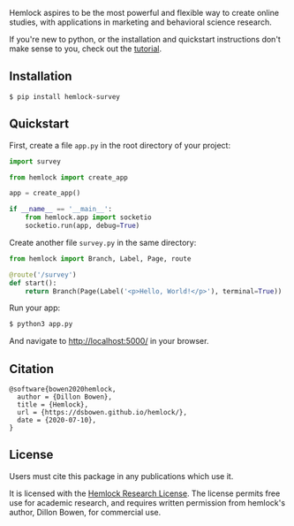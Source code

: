 Hemlock aspires to be the most powerful and flexible way to create online studies, with applications in marketing and behavioral science research.

If you're new to python, or the installation and quickstart instructions don't make sense to you, check out the [tutorial](https://dsbowen.github.io/hemlock/tutorial/intro/).

## Installation

```
$ pip install hemlock-survey
```

## Quickstart

First, create a file `app.py` in the root directory of your project:

```python
import survey

from hemlock import create_app

app = create_app()

if __name__ == '__main__':
    from hemlock.app import socketio
    socketio.run(app, debug=True)
```

Create another file `survey.py` in the same directory:

```python
from hemlock import Branch, Label, Page, route

@route('/survey')
def start():
    return Branch(Page(Label('<p>Hello, World!</p>'), terminal=True))
```

Run your app:

```bash
$ python3 app.py
```

And navigate to <http://localhost:5000/> in your browser.

## Citation

```
@software{bowen2020hemlock,
  author = {Dillon Bowen},
  title = {Hemlock},
  url = {https://dsbowen.github.io/hemlock/},
  date = {2020-07-10},
}
```

## License

Users must cite this package in any publications which use it.

It is licensed with the [Hemlock Research License](https://github.com/dsbowen/hemlock/blob/master/LICENSE). The license permits free use for academic research, and requires written permission from hemlock's author, Dillon Bowen, for commercial use.